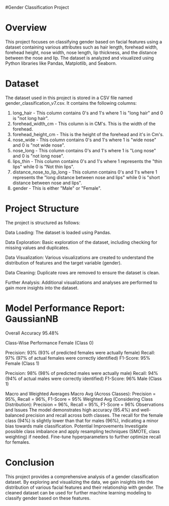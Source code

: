 #Gender Classification Project

# Overview
This project focuses on classifying gender based on facial features using a dataset containing various attributes such as hair length, forehead width, forehead height, nose width, nose length, lip thickness, and the distance between the nose and lip. The dataset is analyzed and visualized using Python libraries like Pandas, Matplotlib, and Seaborn.

# Dataset
The dataset used in this project is stored in a CSV file named gender_classification_v7.csv. It contains the following columns:

1. long_hair - This column contains 0's and 1's where 1 is "long hair" and 0 is "not long hair".
2. forehead_width_cm - This column is in CM's. This is the width of the forehead.
3. forehead_height_cm - This is the height of the forehead and it's in Cm's.
4. nose_wide - This column contains 0's and 1's where 1 is "wide nose" and 0 is "not wide nose".
5. nose_long - This column contains 0's and 1's where 1 is "Long nose" and 0 is "not long nose".
6. lips_thin - This column contains 0's and 1's where 1 represents the "thin lips" while 0 is "Not thin lips".
7. distance_nose_to_lip_long - This column contains 0's and 1's where 1 represents the "long distance between nose and lips" while 0 is "short distance between nose and lips".
8. gender - This is either "Male" or "Female".

# Project Structure
The project is structured as follows:

Data Loading: The dataset is loaded using Pandas.

Data Exploration: Basic exploration of the dataset, including checking for missing values and duplicates.

Data Visualization: Various visualizations are created to understand the distribution of features and the target variable (gender).

Data Cleaning: Duplicate rows are removed to ensure the dataset is clean.

Further Analysis: Additional visualizations and analyses are performed to gain more insights into the dataset.

# Model Performance Report: GaussianNB
Overall Accuracy
95.48%

Class-Wise Performance
Female (Class 0)

Precision: 93% (93% of predicted females were actually female)
Recall: 97% (97% of actual females were correctly identified)
F1-Score: 95%
Female (Class 1)

Precision: 98% (98% of predicted males were actually male)
Recall: 94% (94% of actual males were correctly identified)
F1-Score: 96%
Male (Class 1)

Macro and Weighted Averages
Macro Avg (Across Classes): Precision = 95%, Recall = 96%, F1-Score = 95%
Weighted Avg (Considering Class Distribution): Precision = 96%, Recall = 95%, F1-Score = 96%
Observations and Issues
The model demonstrates high accuracy (95.4%) and well-balanced precision and recall across both classes.
The recall for the female class (94%) is slightly lower than that for males (96%), indicating a minor bias towards male classification.
Potential Improvements
Investigate possible class imbalance and apply resampling techniques (SMOTE, class weighting) if needed.
Fine-tune hyperparameters to further optimize recall for females.


# Conclusion
This project provides a comprehensive analysis of a gender classification dataset. By exploring and visualizing the data, we gain insights into the distribution of various facial features and their relationship with gender. The cleaned dataset can be used for further machine learning modeling to classify gender based on these features.
